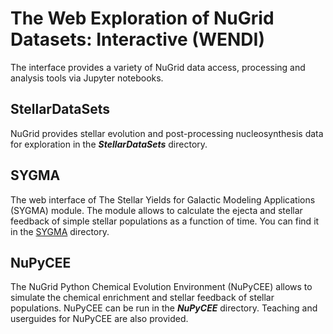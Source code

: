 # The Web Exploration of NuGrid Datasets: Interactive (WENDI)

The interface provides a variety of NuGrid data access, processing and analysis tools via Jupyter notebooks.



## StellarDataSets

NuGrid provides stellar evolution and post-processing nucleosynthesis data for exploration in the ***StellarDataSets*** directory.


## SYGMA

The web interface of The Stellar Yields for Galactic Modeling Applications (SYGMA) module.
The module allows to calculate the ejecta and stellar feedback of simple stellar populations as a function of time.
You can find it in the [SYGMA](SYGMA/) directory.


## NuPyCEE

The NuGrid Python Chemical Evolution Environment (NuPyCEE) allows to simulate the chemical enrichment and stellar feedback of stellar populations. 
NuPyCEE can be run in the ***NuPyCEE*** directory. Teaching and userguides for NuPyCEE are also provided.
